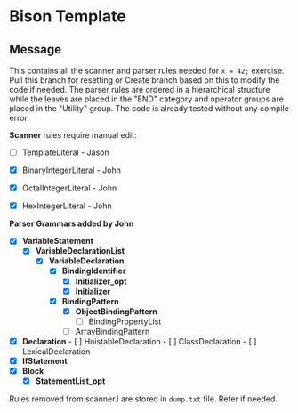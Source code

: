 # Bison Template

## Message
This contains all the scanner and parser rules needed for `x = 42;` exercise. Pull this branch for resetting or Create branch based on this to modify the code if needed.
The parser rules are ordered in a hierarchical structure while the leaves are placed in the "END" category and operator groups are placed in the "Utility" group.
The code is already tested without any compile error.

**Scanner** rules require manual edit:
- [ ] TemplateLiteral - Jason
- [x] BinaryIntegerLiteral - John
- [x] OctalIntegerLiteral - John
- [x] HexIntegerLiteral - John


**Parser Grammars added by John**
- [x] **VariableStatement**
	- [x] **VariableDeclarationList**
		- [x] **VariableDeclaration**
			- [x] **BindingIdentifier**
				- [x] **Initializer_opt**
				- [x] **Initializer**
			- [x] **BindingPattern**
				- [x] **ObjectBindingPattern**
					- [ ] BindingPropertyList
				- [ ] ArrayBindingPattern

- [x] **Declaration**
		- [ ] HoistableDeclaration
		- [ ] ClassDeclaration
		- [ ] LexicalDeclaration
- [x] **IfStatement**
- [x] **Block**
	- [x] **StatementList_opt**

Rules removed from scanner.l are stored in `dump.txt` file. Refer if needed.